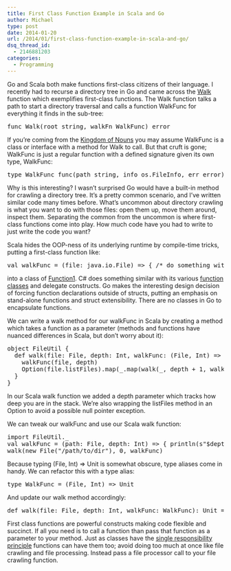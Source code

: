 ```yaml
---
title: First Class Function Example in Scala and Go
author: Michael
type: post
date: 2014-01-20
url: /2014/01/first-class-function-example-in-scala-and-go/
dsq_thread_id:
  - 2146881203
categories:
  - Programming
---
```

Go and Scala both make functions first-class citizens of their language. I recently had to recurse a directory tree in Go and came across the [Walk][1] function which exemplifies first-class functions. The Walk function talks a path to start a directory traversal and calls a function WalkFunc for everything it finds in the sub-tree:

<pre class="syntax go">func Walk(root string, walkFn WalkFunc) error </pre>

If you&#8217;re coming from the [Kingdom of Nouns][2] you may assume WalkFunc is a class or interface with a method for Walk to call. But that cruft is gone; WalkFunc is just a regular function with a defined signature given its own type, WalkFunc:

<pre class="syntax go">type WalkFunc func(path string, info os.FileInfo, err error) error
</pre>

Why is this interesting? I wasn&#8217;t surprised Go would have a built-in method for crawling a directory tree. It&#8217;s a pretty common scenario, and I&#8217;ve written similar code many times before. What&#8217;s uncommon about directory crawling is what you want to do with those files: open them up, move them around, inspect them. Separating the common from the uncommon is where first-class functions come into play. How much code have you had to write to just write the code you want?

Scala hides the OOP-ness of its underlying runtime by compile-time tricks, putting a first-class function like:

<pre class="syntax go">val walkFunc = (file: java.io.File) => { /* do something with the file */ }
</pre>

into a class of [Function1][3]. C# does something similar with its various [function classes][4] and delegate constructs. Go makes the interesting design decision of forcing function declarations outside of structs, putting an emphasis on stand-alone functions and struct extensibility. There are no classes in Go to encapsulate functions.

We can write a walk method for our walkFunc in Scala by creating a method which takes a function as a parameter (methods and functions have nuanced differences in Scala, but don&#8217;t worry about it):

<pre class="syntax scala">object FileUtil {
  def walk(file: File, depth: Int, walkFunc: (File, Int) => Unit): Unit = {
    walkFunc(file, depth)
    Option(file.listFiles).map(_.map(walk(_, depth + 1, walkFunc)))
  }
}
</pre>

In our Scala walk function we added a depth parameter which tracks how deep you are in the stack. We&#8217;re also wrapping the listFiles method in an Option to avoid a possible null pointer exception.

We can tweak our walkFunc and use our Scala walk function:

<pre class="syntax scala">import FileUtil._
val walkFunc = (path: File, depth: Int) => { println(s"$depth, ${path}") }
walk(new File("/path/to/dir"), 0, walkFunc)
</pre>

Because typing (File, Int) => Unit is somewhat obscure, type aliases come in handy. We can refactor this with a type alias:

<pre class="syntax scala">type WalkFunc = (File, Int) => Unit
</pre>

And update our walk method accordingly:

<pre class="syntax scala">def walk(file: File, depth: Int, walkFunc: WalkFunc): Unit = { ... }
</pre>

First class functions are powerful constructs making code flexible and succinct. If all you need is to call a function than pass that function as a parameter to your method. Just as classes have the [single responsibility principle][5] functions can have them too; avoid doing too much at once like file crawling and file processing. Instead pass a file processor call to your file crawling function.

 [1]: http://golang.org/pkg/path/filepath/#Walk
 [2]: http://steve-yegge.blogspot.com/2006/03/execution-in-kingdom-of-nouns.html
 [3]: http://www.scala-lang.org/api/current/index.html#scala.Function1
 [4]: http://msdn.microsoft.com/en-us/library/bb534960(v=vs.110).aspx
 [5]: http://en.wikipedia.org/wiki/Single_responsibility_principle
